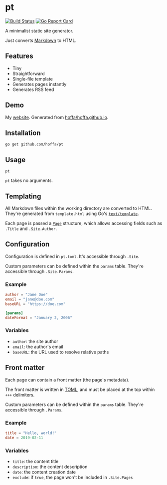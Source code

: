 # pt

[![Build Status](https://travis-ci.org/hoffa/pt.svg?branch=master)](https://travis-ci.org/hoffa/pt) [![Go Report Card](https://goreportcard.com/badge/github.com/hoffa/pt)](https://goreportcard.com/report/github.com/hoffa/pt)

A minimalist static site generator.

Just converts [Markdown](https://daringfireball.net/projects/markdown/syntax) to HTML.

## Features

- Tiny
- Straightforward
- Single-file template
- Generates pages instantly
- Generates RSS feed

## Demo

My [website](https://rehn.me). Generated from [hoffa/hoffa.github.io](https://github.com/hoffa/hoffa.github.io).

## Installation

```shell
go get github.com/hoffa/pt
```

## Usage

```shell
pt
```

`pt` takes no arguments.

## Templating

All Markdown files within the working directory are converted to HTML. They're generated from `template.html` using Go's [`text/template`](https://golang.org/pkg/text/template/).

Each page is passed a [`Page`](https://github.com/hoffa/pt/blob/5b150b52d5856ecadbab6b5ff1fbcc33f2af832e/pt.go#L40-L46) structure, which allows accessing fields such as `.Title` and `.Site.Author`.

## Configuration

Configuration is defined in `pt.toml`. It's accessible through `.Site`.

Custom parameters can be defined within the `params` table. They're accessible through `.Site.Params`.

### Example

```toml
author = "Jane Doe"
email = "jane@doe.com"
baseURL = "https://doe.com"

[params]
dateFormat = "January 2, 2006"
```

### Variables

- `author`: the site author
- `email`: the author's email
- `baseURL`: the URL used to resolve relative paths

## Front matter

Each page can contain a front matter (the page's metadata). 

The front matter is written in [TOML](https://github.com/toml-lang/toml), and must be placed at the top within `+++` delimiters.

Custom parameters can be defined within the `params` table. They're accessible through `.Params`.

### Example

```toml
title = "Hello, world!"
date = 2019-02-11
```

### Variables

- `title`: the content title
- `description`: the content description
- `date`: the content creation date
- `exclude`: if `true`, the page won't be included in `.Site.Pages`
